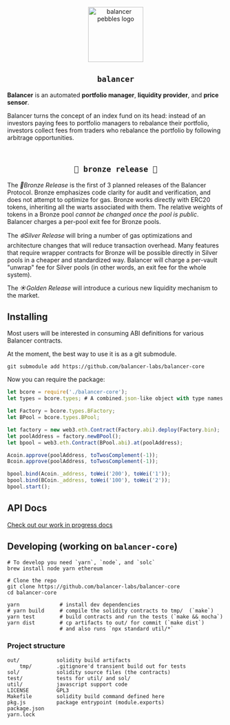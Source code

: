 <p align=center>
<img width="128px" src="https://balancer-labs.github.io/pebbles/images/pebbles-pad.256w.png" alt="balancer pebbles logo"/>
</p>

<h2 align=center><code>balancer</code></h2>

**Balancer** is an automated **portfolio manager**, **liquidity provider**, and **price sensor**.

Balancer turns the concept of an index fund on its head: instead of an investors paying fees
to portfolio managers to rebalance their portfolio, investors collect fees from traders who rebalance
the portfolio by following arbitrage opportunities.

<h2 align=center><br/><code>🍂 bronze release 🍂</code></h2>

The *🍂Bronze Release*  is the first of 3 planned releases of the Balancer Protocol.
Bronze emphasizes code clarity for audit and verification, and does not attempt to optimize for gas.
Bronze works directly with ERC20 tokens, inheriting all the warts associated with them.
The relative weights of tokens in a Bronze pool *cannot be changed once the pool is public*.
Balancer charges a per-pool exit fee for Bronze pools.

The *❄️Silver Release* will bring a number of gas optimizations and architecture changes that will reduce transaction overhead.
Many features that require wrapper contracts for Bronze will be possible directly in Silver pools in a cheaper and standardized way.
Balancer will charge a per-vault "unwrap" fee for Silver pools (in other words, an exit fee for the whole system).

The *☀️Golden Release* will introduce a curious new liquidity mechanism to the market.

## Installing

Most users will be interested in consuming ABI definitions for various Balancer contracts.

At the moment, the best way to use it is as a git submodule.

```
git submodule add https://github.com/balancer-labs/balancer-core
```

Now you can require the package:

```javascript
let bcore = require('./balancer-core');
let types = bcore.types; # A combined.json-like object with type names lifted

let Factory = bcore.types.BFactory;
let BPool = bcore.types.BPool;

let factory = new web3.eth.Contract(Factory.abi).deploy(Factory.bin);
let poolAddress = factory.newBPool();
let bpool = web3.eth.Contract(BPool.abi).at(poolAddress);

Acoin.approve(poolAddress, toTwosComplement(-1));
Bcoin.approve(poolAddress, toTwosComplement(-1));

bpool.bind(Acoin._address, toWei('200'), toWei('1'));
bpool.bind(BCoin._address, toWei('100'), toWei('2'));
bpool.start();
```

## API Docs

[Check out our work in progress docs](https://github.com/balancer-labs/balancer-page/blob/master/api.md)

## Developing (working on `balancer-core`)

```
# To develop you need `yarn`, `node`, and `solc`
brew install node yarn ethereum

# Clone the repo
git clone https://github.com/balancer-labs/balancer-core
cd balancer-core

yarn             # install dev dependencies
# yarn build     # compile the solidity contracts to tmp/  (`make`)
yarn test        # build contracts and run the tests (`make && mocha`)
yarn dist        # cp artifacts to out/ for commit (`make dist`)
                 # and also runs `npx standard util/*`
```

### Project structure

```
out/            solidity build artifacts
    tmp/        .gitignore'd transient build out for tests
sol/            solidity source files (the contracts)
test/           tests for util/ and sol/
util/           javascript support code
LICENSE         GPL3
Makefile        solidity build command defined here
pkg.js          package entrypoint (module.exports)
package.json
yarn.lock
```


